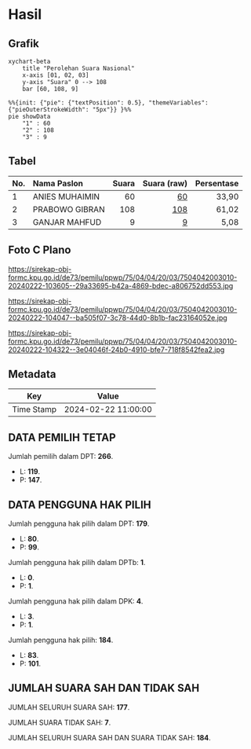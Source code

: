 # Hasil

## Grafik

```mermaid
xychart-beta
    title "Perolehan Suara Nasional"
    x-axis [01, 02, 03]
    y-axis "Suara" 0 --> 108
    bar [60, 108, 9]
```

```mermaid
%%{init: {"pie": {"textPosition": 0.5}, "themeVariables": {"pieOuterStrokeWidth": "5px"}} }%%
pie showData
    "1" : 60
    "2" : 108
    "3" : 9
```

## Tabel

| No. | Nama Paslon    | Suara | Suara (raw) | Persentase |
|:--- |:-------------- | -----:| -----------:| ----------:|
| 1   | ANIES MUHAIMIN | 60    | [60][p-1]   | 33,90      |
| 2   | PRABOWO GIBRAN | 108   | [108][p-2]  | 61,02      |
| 3   | GANJAR MAHFUD  | 9     | [9][p-3]    | 5,08       |


[p-1]: https://github.com/gigit-pemilu/pemilu-2024/blob/main/pilpres/hitung-suara/sub/75-gorontalo/sub/04-pohuwato/sub/04-marisa/sub/2003-marisa-selatan/sub/010-tps/sub/paslon-1.txt
[p-2]: https://github.com/gigit-pemilu/pemilu-2024/blob/main/pilpres/hitung-suara/sub/75-gorontalo/sub/04-pohuwato/sub/04-marisa/sub/2003-marisa-selatan/sub/010-tps/sub/paslon-2.txt
[p-3]: https://github.com/gigit-pemilu/pemilu-2024/blob/main/pilpres/hitung-suara/sub/75-gorontalo/sub/04-pohuwato/sub/04-marisa/sub/2003-marisa-selatan/sub/010-tps/sub/paslon-3.txt

## Foto C Plano

https://sirekap-obj-formc.kpu.go.id/de73/pemilu/ppwp/75/04/04/20/03/7504042003010-20240222-103605--29a33695-b42a-4869-bdec-a806752dd553.jpg

https://sirekap-obj-formc.kpu.go.id/de73/pemilu/ppwp/75/04/04/20/03/7504042003010-20240222-104047--ba505f07-3c78-44d0-8b1b-fac23164052e.jpg

https://sirekap-obj-formc.kpu.go.id/de73/pemilu/ppwp/75/04/04/20/03/7504042003010-20240222-104322--3e04046f-24b0-4910-bfe7-718f8542fea2.jpg


## Metadata

| Key        | Value               |
| ---------- | ------------------- |
| Time Stamp | 2024-02-22 11:00:00 |


## DATA PEMILIH TETAP

Jumlah pemilih dalam DPT: **266**.
 * L: **119**.
 * P: **147**.

## DATA PENGGUNA HAK PILIH

Jumlah pengguna hak pilih dalam DPT: **179**.
 * L: **80**.
 * P: **99**.

Jumlah pengguna hak pilih dalam DPTb: **1**.
 * L: **0**.
 * P: **1**.

Jumlah pengguna hak pilih dalam DPK: **4**.
 * L: **3**.
 * P: **1**.

Jumlah pengguna hak pilih: **184**.
 * L: **83**.
 * P: **101**.

## JUMLAH SUARA SAH DAN TIDAK SAH

JUMLAH SELURUH SUARA SAH: **177**.

JUMLAH SUARA TIDAK SAH: **7**.

JUMLAH SELURUH SUARA SAH DAN SUARA TIDAK SAH: **184**.


